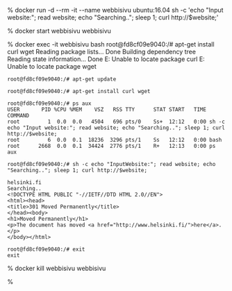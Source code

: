 % docker run -d --rm -it --name webbisivu ubuntu:16.04 sh -c 'echo "Input website:"; read website; echo "Searching.."; sleep 1; curl http://$website;'

% docker start webbisivu
    webbisivu

% docker exec -it webbisivu bash
    root@fd8cf09e9040:/# apt-get install curl wget
    Reading package lists... Done
    Building dependency tree       
    Reading state information... Done
    E: Unable to locate package curl
    E: Unable to locate package wget

    root@fd8cf09e9040:/# apt-get update

    root@fd8cf09e9040:/# apt-get install curl wget

    root@fd8cf09e9040:/# ps aux
    USER       PID %CPU %MEM    VSZ   RSS TTY      STAT START   TIME COMMAND
    root         1  0.0  0.0   4504   696 pts/0    Ss+  12:12   0:00 sh -c echo "Input website:"; read website; echo "Searching.."; sleep 1; curl http://$website;
    root         6  0.0  0.1  18236  3296 pts/1    Ss   12:12   0:00 bash
    root      2668  0.0  0.1  34424  2776 pts/1    R+   12:13   0:00 ps aux

    root@fd8cf09e9040:/# sh -c echo "InputWebsite:"; read website; echo "Searching.."; sleep 1; curl http://$website;

    helsinki.fi
    Searching..
    <!DOCTYPE HTML PUBLIC "-//IETF//DTD HTML 2.0//EN">
    <html><head>
    <title>301 Moved Permanently</title>
    </head><body>
    <h1>Moved Permanently</h1>
    <p>The document has moved <a href="http://www.helsinki.fi/">here</a>.</p>
    </body></html>

    root@fd8cf09e9040:/# exit
    exit

% docker kill webbisivu
    webbisivu

% 